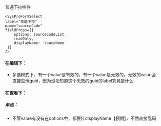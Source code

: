 普通下拉控件
```tsx
<SysProFormSelect
label="单选下拉"
name="sourceCode"
fieldProps={{
	options: sourceCodeList,
	readOnly,
	displayName: 'souceName'
 }}
/>
```

#### 在编辑下：
- 多选模式下，有一个value是有效的，有一个value是无效的，无效的value会直接显示guid，因为没法知道这个无效的guid的label究竟是什么

#### 在查看下：
##### 单选：
- 不管value有没有在options中，都要传displayName【预期】，不然直接乱码



